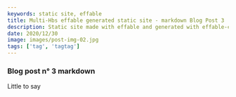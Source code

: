 ```yaml
---
keywords: static site, effable
title: Multi-Hbs effable generated static site - markdown Blog Post 3
description: Static site made with effable and generated with effable-cli
date: 2020/12/30
image: images/post-img-02.jpg
tags: ['tag', 'tagtag']
---
```

### Blog post n° 3 markdown

Little to say
